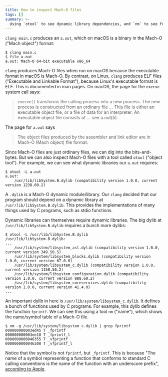 ```yaml
---
title: How to inspect Mach-O files
tags: []
summary: >-
  Using `otool` to see dynamic library dependencies, and `nm` to see function symbols.
---
```


`clang main.c` produces an `a.out`,
which on macOS is a binary in the Mach-O ("Mach object") format:

```
$ clang main.c
$ file a.out
a.out: Mach-O 64-bit executable x86_64
```

`clang` produces Mach-O files when run on macOS
because the executable format in macOS is Mach-O.
By contrast, on Linux, `clang` produces ELF files ("Executable and Linkable Format"),
because Linux's executable format is ELF.
This is documented in man pages.
On macOS, the page for the `execve` system call says:

> `execve()` transforms the calling process into a new process.
> The new process is constructed from an ordinary file ...
> This file is either an executable object file, or a file of data for an interpreter.
> An executable object file consists of ... see a.out(5).

The page for `a.out` says

> The object files produced by the assembler and link editor are in Mach-O (Mach object) file format.

Since Mach-O files are just ordinary files, we can dig into the bits-and-bytes.
But we can also inspect Mach-O files with a tool called `otool` ("object tool").
For example, we can see what dynamic libraries our `a.out` requires:

```
$ otool -L a.out
a.out:
	/usr/lib/libSystem.B.dylib (compatibility version 1.0.0, current version 1238.60.2)
```


A `.dylib` is a Mach-O dynamic module/library.
Our `clang` decided that our program should depend on a dynamic library at `/usr/lib/libSystem.B.dylib`.
This provides the implementations of many things used by C programs, such as stdio functions.

Dynamic libraries can themselves require dynamic libraries.
The big dylib at `/usr/lib/libSystem.B.dylib` requires a bunch more dylibs:

```
$ otool -L /usr/lib/libSystem.B.dylib
/usr/lib/libSystem.B.dylib:
...
	/usr/lib/system/libsystem_asl.dylib (compatibility version 1.0.0, current version 349.50.5)
	/usr/lib/system/libsystem_blocks.dylib (compatibility version 1.0.0, current version 67.0.0)
	/usr/lib/system/libsystem_c.dylib (compatibility version 1.0.0, current version 1158.50.2)
	/usr/lib/system/libsystem_configuration.dylib (compatibility version 1.0.0, current version 888.60.2)
	/usr/lib/system/libsystem_coreservices.dylib (compatibility version 1.0.0, current version 41.4.0)
...
```

An important dylib in here is `/usr/lib/system/libsystem_c.dylib`.
It defines a bunch of functions used by C programs.
For example, this dylib defines the function `fprintf`.
We can see this using a tool `nm` ("name"), which shows the name/symbol table of a Mach-O file.

```
$ nm -g /usr/lib/system/libsystem_c.dylib | grep fprintf
000000000003ed45 T _fprintf
000000000003ee18 T _fprintf_l
0000000000046355 T _vfprintf
0000000000046308 T _vfprintf_l
```

Notice that the symbol is not `fprintf`, but `_fprintf`. This is because "The name of a symbol representing a function that conforms to standard C calling conventions is the name of the function with an underscore prefix", [according to Apple](https://developer.apple.com/library/content/documentation/DeveloperTools/Conceptual/MachOTopics/1-Articles/executing_files.html).
